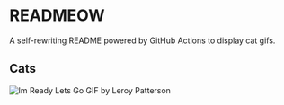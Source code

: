 # READMEOW

A self-rewriting README powered by GitHub Actions to display cat gifs.

## Cats

![Im Ready Lets Go GIF by Leroy Patterson](https://media4.giphy.com/media/CjmvTCZf2U3p09Cn0h/200.gif?cid=9acd02daz6u1vr8qrarb7zmamzsu4f8yvhfui4e18edgzdsq&ep=v1_gifs_search&rid=200.gif&ct=g)
